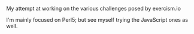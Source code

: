 My attempt at working on the various challenges posed by exercism.io

I'm mainly focused on Perl5; but see myself trying the JavaScript ones as well.
